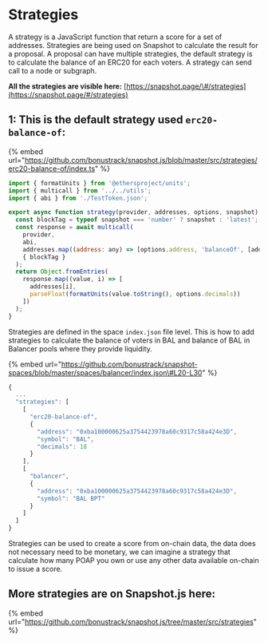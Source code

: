 # Strategies

A strategy is a JavaScript function that return a score for a set of addresses. Strategies are being used on Snapshot to calculate the result for a proposal. A proposal can have multiple strategies, the default strategy is to calculate the balance of an ERC20 for each voters. A strategy can send call to a node or subgraph.

**All the strategies are visible here:** [https://snapshot.page/\#/strategies](https://snapshot.page/#/strategies)

## 1: This is the default strategy used `erc20-balance-of`:

{% embed url="https://github.com/bonustrack/snapshot.js/blob/master/src/strategies/erc20-balance-of/index.ts" %}

```javascript
import { formatUnits } from '@ethersproject/units';
import { multicall } from '../../utils';
import { abi } from './TestToken.json';

export async function strategy(provider, addresses, options, snapshot) {
  const blockTag = typeof snapshot === 'number' ? snapshot : 'latest';
  const response = await multicall(
    provider,
    abi,
    addresses.map((address: any) => [options.address, 'balanceOf', [address]]),
    { blockTag }
  );
  return Object.fromEntries(
    response.map((value, i) => [
      addresses[i],
      parseFloat(formatUnits(value.toString(), options.decimals))
    ])
  );
}
```

Strategies are defined in the space `index.json` file level. This is how to add strategies to calculate the balance of voters in BAL and balance of BAL in Balancer pools where they provide liquidity. 

{% embed url="https://github.com/bonustrack/snapshot-spaces/blob/master/spaces/balancer/index.json\#L20-L30" %}

```javascript
{
  ...
  "strategies": [
    [
      "erc20-balance-of",
      {
        "address": "0xba100000625a3754423978a60c9317c58a424e3D",
        "symbol": "BAL",
        "decimals": 18
      }
    ],
    [
      "balancer",
      {
        "address": "0xba100000625a3754423978a60c9317c58a424e3D",
        "symbol": "BAL BPT"
      }
    ]
  ]
}
```

Strategies can be used to create a score from on-chain data, the data does not necessary need to be monetary, we can imagine a strategy that calculate how many POAP you own or use any other data available on-chain to issue a score.

## More strategies are on Snapshot.js here:

{% embed url="https://github.com/bonustrack/snapshot.js/tree/master/src/strategies" %}



